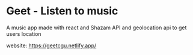 
# Geet - Listen to music 

A music app made with react and Shazam API and geolocation api to get users location 

website: https://geetcgu.netlify.app/









  










